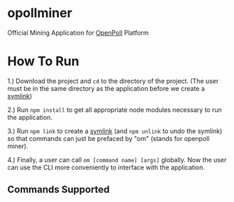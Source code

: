 # opollminer
Official Mining Application for [OpenPoll](http://openpoll.io/) Platform

# How To Run

1.) Download the project and `cd` to the directory of the project. (The user must be in the same directory as the application before we create a [symlink](https://docs.npmjs.com/cli/link))

2.) Run `npm install` to get all appropriate node modules necessary to run the application.

3.) Run `npm link` to create a [symlink](https://kb.iu.edu/d/abbe) (and `npm unlink` to undo the symlink) so that commands can just be prefaced by "om" (stands for openpoll miner).

4.) Finally, a user can call `om [command name] [args]` globally. Now the user can use the CLI more conveniently to interface with the application.

## Commands Supported
